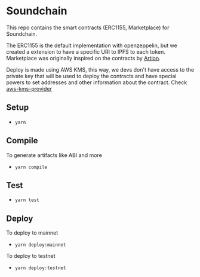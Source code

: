 # Soundchain

This repo contains the smart contracts (ERC1155, Marketplace) for Soundchain.

The ERC1155 is the default implementation with openzeppelin, but we created a extension to have a specific URI to IPFS to each token. Marketplace was originally inspired on the contracts by [Artion](https://github.com/Fantom-foundation/Artion-Contracts).

Deploy is made using AWS KMS, this way, we devs don't have access to the private key that will be used to deploy the contracts and have special powers to set addresses and other information about the contract. Check [aws-kms-provider](https://github.com/odanado/aws-kms-provider)

## Setup

- `yarn`

## Compile

To generate artifacts like ABI and more

- `yarn compile`

## Test

- `yarn test`

## Deploy

To deploy to mainnet

- `yarn deploy:mainnet`

To deploy to testnet

- `yarn deploy:testnet`
